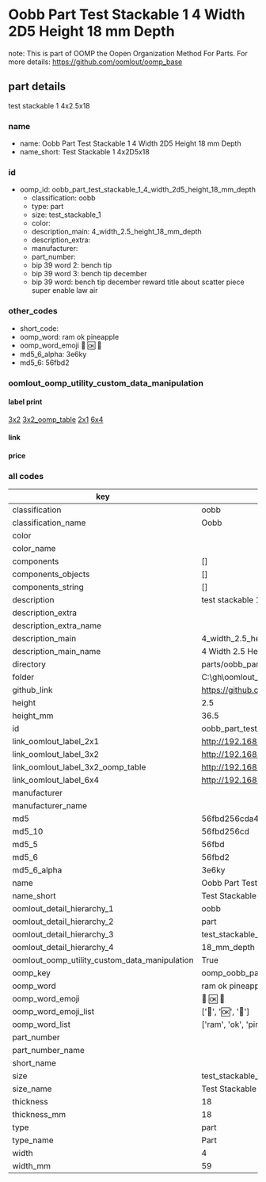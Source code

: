 # Oobb Part Test Stackable 1 4 Width 2D5 Height 18 mm Depth  

note: This is part of OOMP the Oopen Organization Method For Parts. For more details: https://github.com/oomlout/oomp_base

##  part details
  



test stackable 1 4x2.5x18



### name
* name: Oobb Part Test Stackable 1 4 Width 2D5 Height 18 mm Depth
* name_short: Test Stackable 1 4x2D5x18 
### id
* oomp_id: oobb_part_test_stackable_1_4_width_2d5_height_18_mm_depth
  * classification: oobb
  * type: part
  * size: test_stackable_1
  * color: 
  * description_main: 4_width_2.5_height_18_mm_depth
  * description_extra: 
  * manufacturer: 
  * part_number: 
  * bip 39 word 2: bench tip
  * bip 39 word 3: bench tip december
  * bip 39 word: bench tip december reward title about scatter piece super enable law air

### other_codes
* short_code: 
* oomp_word: ram ok pineapple
* oomp_word_emoji :ram: :ok: :pineapple:
* md5_6_alpha: 3e6ky
* md5_6: 56fbd2






### oomlout_oomp_utility_custom_data_manipulation
#### label print
[3x2](http://192.168.1.245:1112/?label=oomp%203e6ky)
[3x2_oomp_table](http://192.168.1.108:1112/?label=oomp%203e6ky)
[2x1](http://192.168.1.242:1112/?label=oomp%203e6ky)
[6x4](http://192.168.1.55:1112/?label=oomp%203e6ky)    

#### link

                              

#### price







### all codes 
| key | value |  
| --- | --- |  
| classification | oobb |  
| classification_name | Oobb |  
| color |  |  
| color_name |  |  
| components | [] |  
| components_objects | [] |  
| components_string | [] |  
| description | test stackable 1 4x2.5x18 |  
| description_extra |  |  
| description_extra_name |  |  
| description_main | 4_width_2.5_height_18_mm_depth |  
| description_main_name | 4 Width 2.5 Height 18 mm Depth |  
| directory | parts/oobb_part_test_stackable_1_4_width_2d5_height_18_mm_depth |  
| folder | C:\gh\oomlout_oobb_version_4_generated_parts\things\oobb_part_test_stackable_1_4_width_2d5_height_18_mm_depth |  
| github_link | https://github.com/oomlout/oomlout_oomp_part_src/tree/main/parts/oobb_part_test_stackable_1_4_width_2d5_height_18_mm_depth |  
| height | 2.5 |  
| height_mm | 36.5 |  
| id | oobb_part_test_stackable_1_4_width_2d5_height_18_mm_depth |  
| link_oomlout_label_2x1 | http://192.168.1.242:1112/?label=oomp%203e6ky |  
| link_oomlout_label_3x2 | http://192.168.1.245:1112/?label=oomp%203e6ky |  
| link_oomlout_label_3x2_oomp_table | http://192.168.1.108:1112/?label=oomp%203e6ky |  
| link_oomlout_label_6x4 | http://192.168.1.55:1112/?label=oomp%203e6ky |  
| manufacturer |  |  
| manufacturer_name |  |  
| md5 | 56fbd256cda4780c01f17b8a7178a0a8 |  
| md5_10 | 56fbd256cd |  
| md5_5 | 56fbd |  
| md5_6 | 56fbd2 |  
| md5_6_alpha | 3e6ky |  
| name | Oobb Part Test Stackable 1 4 Width 2D5 Height 18 mm Depth |  
| name_short | Test Stackable 1 4x2D5x18  |  
| oomlout_detail_hierarchy_1 | oobb |  
| oomlout_detail_hierarchy_2 | part |  
| oomlout_detail_hierarchy_3 | test_stackable_1 |  
| oomlout_detail_hierarchy_4 | 18_mm_depth |  
| oomlout_oomp_utility_custom_data_manipulation | True |  
| oomp_key | oomp_oobb_part_test_stackable_1_4_width_2d5_height_18_mm_depth |  
| oomp_word | ram ok pineapple |  
| oomp_word_emoji | :ram: :ok: :pineapple: |  
| oomp_word_emoji_list | [':ram:', ':ok:', ':pineapple:'] |  
| oomp_word_list | ['ram', 'ok', 'pineapple'] |  
| part_number |  |  
| part_number_name |  |  
| short_name |  |  
| size | test_stackable_1 |  
| size_name | Test Stackable 1 |  
| thickness | 18 |  
| thickness_mm | 18 |  
| type | part |  
| type_name | Part |  
| width | 4 |  
| width_mm | 59 |  
